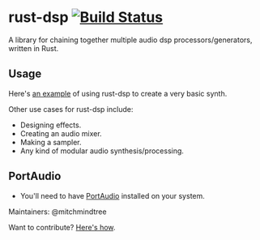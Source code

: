 # rust-dsp [![Build Status](https://travis-ci.org/PistonDevelopers/rust-dsp.svg?branch=master)](https://travis-ci.org/PistonDevelopers/rust-dsp)

A library for chaining together multiple audio dsp processors/generators, written in Rust.

Usage
-----

Here's [an example](https://github.com/PistonDevelopers/rust-dsp/blob/master/examples/test.rs) of using rust-dsp to create a very basic synth.

Other use cases for rust-dsp include:
- Designing effects.
- Creating an audio mixer.
- Making a sampler.
- Any kind of modular audio synthesis/processing.

PortAudio
---------

- You'll need to have [PortAudio](http://www.portaudio.com/download.html) installed on your system.


Maintainers: @mitchmindtree

Want to contribute? [Here's how](https://github.com/PistonDevelopers/piston/blob/master/CONTRIBUTING.md).

